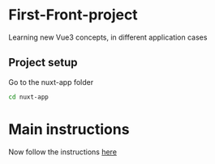 # First-Front-project
Learning new Vue3 concepts, in different application cases

## Project setup

Go to the nuxt-app folder
```bash
cd nuxt-app
```

# Main instructions

Now follow the instructions [here](https://github.com/JulianNDENDE/First-Front-project/tree/main/nuxt-app)
